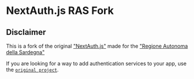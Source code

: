 # NextAuth.js RAS Fork

## Disclaimer

This is a fork of the original ["NextAuth.js"](https://www.npmjs.com/package/next-auth) made for the ["Regione Autonoma della Sardegna"](http://www.regione.sardegna.it/)

If you are looking for a way to add authentication services to your app, use the [`original project`](https://www.npmjs.com/package/next-auth).
